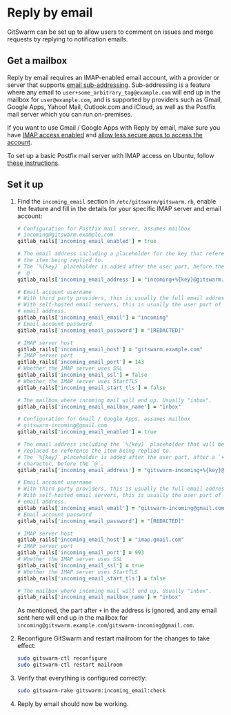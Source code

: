 # Reply by email

GitSwarm can be set up to allow users to comment on issues and merge
requests by replying to notification emails.

## Get a mailbox

Reply by email requires an IMAP-enabled email account, with a provider or
server that supports [email
sub-addressing](https://en.wikipedia.org/wiki/Email_address#Sub-addressing).
Sub-addressing is a feature where any email to
`user+some_arbitrary_tag@example.com` will end up in the mailbox for
`user@example.com`, and is supported by providers such as Gmail, Google
Apps, Yahoo! Mail, Outlook.com and iCloud, as well as the Postfix mail
server which you can run on-premises.

If you want to use Gmail / Google Apps with Reply by email, make sure you
have [IMAP access
enabled](https://support.google.com/mail/troubleshooter/1668960?hl=en#ts=1665018)
and [allow less secure apps to access the
account](https://support.google.com/accounts/answer/6010255).

To set up a basic Postfix mail server with IMAP access on Ubuntu, follow
[these instructions](./postfix.md).

## Set it up

1.  Find the `incoming_email` section in `/etc/gitswarm/gitswarm.rb`,
    enable the feature and fill in the details for your specific IMAP
    server and email account:

    ```ruby
    # Configuration for Postfix mail server, assumes mailbox
    # incoming@gitswarm.example.com
    gitlab_rails['incoming_email_enabled'] = true
    
    # The email address including a placeholder for the key that references
    # the item being replied to.
    # The `%{key}` placeholder is added after the user part, before the
    # `@`.
    gitlab_rails['incoming_email_address'] = "incoming+%{key}@gitswarm.example.com"
    
    # Email account username
    # With third party providers, this is usually the full email address.
    # With self-hosted email servers, this is usually the user part of the
    # email address.
    gitlab_rails['incoming_email_email'] = "incoming"
    # Email account password
    gitlab_rails['incoming_email_password'] = "[REDACTED]"
    
    # IMAP server host
    gitlab_rails['incoming_email_host'] = "gitswarm.example.com"
    # IMAP server port
    gitlab_rails['incoming_email_port'] = 143
    # Whether the IMAP server uses SSL
    gitlab_rails['incoming_email_ssl'] = false
    # Whether the IMAP server uses StartTLS
    gitlab_rails['incoming_email_start_tls'] = false

    # The mailbox where incoming mail will end up. Usually "inbox".
    gitlab_rails['incoming_email_mailbox_name'] = "inbox"
    ```

    ```ruby
    # Configuration for Gmail / Google Apps, assumes mailbox
    # gitswarm-incoming@gmail.com
    gitlab_rails['incoming_email_enabled'] = true
    
    # The email address including the `%{key}` placeholder that will be
    # replaced to reference the item being replied to.
    # The `%{key}` placeholder is added after the user part, after a `+`
    # character, before the `@`.
    gitlab_rails['incoming_email_address'] = "gitswarm-incoming+%{key}@gmail.com"
    
    # Email account username
    # With third party providers, this is usually the full email address.
    # With self-hosted email servers, this is usually the user part of the
    # email address.
    gitlab_rails['incoming_email_email'] = "gitswarm-incoming@gmail.com"
    # Email account password
    gitlab_rails['incoming_email_password'] = "[REDACTED]"
    
    # IMAP server host
    gitlab_rails['incoming_email_host'] = "imap.gmail.com"
    # IMAP server port
    gitlab_rails['incoming_email_port'] = 993
    # Whether the IMAP server uses SSL
    gitlab_rails['incoming_email_ssl'] = true
    # Whether the IMAP server uses StartTLS
    gitlab_rails['incoming_email_start_tls'] = false

    # The mailbox where incoming mail will end up. Usually "inbox".
    gitlab_rails['incoming_email_mailbox_name'] = "inbox"
    ```

    As mentioned, the part after `+` in the address is ignored, and any
    email sent here will end up in the mailbox for
    `incoming@gitswarm.example.com`/`gitswarm-incoming@gmail.com`.

1.  Reconfigure GitSwarm and restart mailroom for the changes to take
    effect:

    ```sh
    sudo gitswarm-ctl reconfigure
    sudo gitswarm-ctl restart mailroom
    ```

1.  Verify that everything is configured correctly:

    ```sh
    sudo gitswarm-rake gitswarm:incoming_email:check
    ```

1.  Reply by email should now be working.
